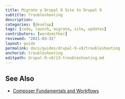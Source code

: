 ```yaml
---
title: Migrate a Drupal 8 Site to Drupal 9
subtitle: Troubleshooting
description: 
categories: [develop]
tags: [code, launch, migrate, site, updates]
contributors: [wordsmither]
reviewed: "2021-03-31"
layout: guide
permalink: docs/guides/drupal-9-v8/troubleshooting
anchorid: troubleshooting
editpath: drupal-9-v8/13-troubleshooting.md
---
```

<Partial file="composer-updating.md" />

## See Also

- [Composer Fundamentals and Workflows](/guides/composer)
